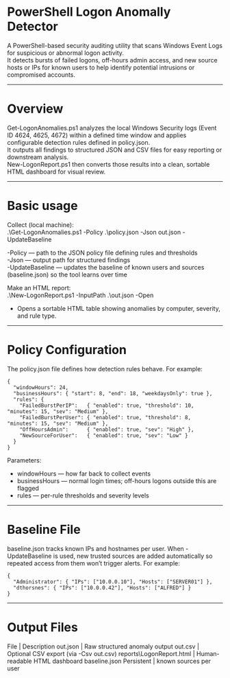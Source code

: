 # PowerShell Logon Anomally Detector

A PowerShell-based security auditing utility that scans Windows Event Logs for suspicious or abnormal logon activity.  
It detects bursts of failed logons, off-hours admin access, and new source hosts or IPs for known users to help identify potential intrusions or compromised accounts.  

---

# Overview

Get-LogonAnomalies.ps1 analyzes the local Windows Security logs (Event ID 4624, 4625, 4672) within a defined time window and applies configurable detection rules defined in policy.json.  
It outputs all findings to structured JSON and CSV files for easy reporting or downstream analysis.  
New-LogonReport.ps1 then converts those results into a clean, sortable HTML dashboard for visual review.  

---

# Basic usage

Collect (local machine):  
.\Get-LogonAnomalies.ps1 -Policy .\policy.json -Json out.json -UpdateBaseline  

-Policy — path to the JSON policy file defining rules and thresholds  
-Json — output path for structured findings  
-UpdateBaseline — updates the baseline of known users and sources (baseline.json) so the tool learns over time  

Make an HTML report:    
.\New-LogonReport.ps1 -InputPath .\out.json -Open  

- Opens a sortable HTML table showing anomalies by computer, severity, and rule type.

---

# Policy Configuration

The policy.json file defines how detection rules behave. For example:

```
{
  "windowHours": 24,
  "businessHours": { "start": 8, "end": 18, "weekdaysOnly": true },
  "rules": {
    "FailedBurstPerIP":   { "enabled": true, "threshold": 10, "minutes": 15, "sev": "Medium" },
    "FailedBurstPerUser": { "enabled": true, "threshold": 8,  "minutes": 15, "sev": "Medium" },
    "OffHoursAdmin":      { "enabled": true, "sev": "High" },
    "NewSourceForUser":   { "enabled": true, "sev": "Low" }
  }
}
```

Parameters:  

- windowHours — how far back to collect events  
- businessHours — normal login times; off-hours logons outside this are flagged  
- rules — per-rule thresholds and severity levels

---

# Baseline File

baseline.json tracks known IPs and hostnames per user.
When -UpdateBaseline is used, new trusted sources are added automatically so repeated access from them won’t trigger alerts. For example:

```
{
  "Administrator": { "IPs": ["10.0.0.10"], "Hosts": ["SERVER01"] },
  "dthorsnes": { "IPs": ["10.0.0.42"], "Hosts": ["ALFRED"] }
}
```

---

# Output Files

File	| Description
out.json	| Raw structured anomaly output
out.csv	| Optional CSV export (via -Csv out.csv)
reports\LogonReport.html |	Human-readable HTML dashboard
baseline.json	Persistent | known sources per user
